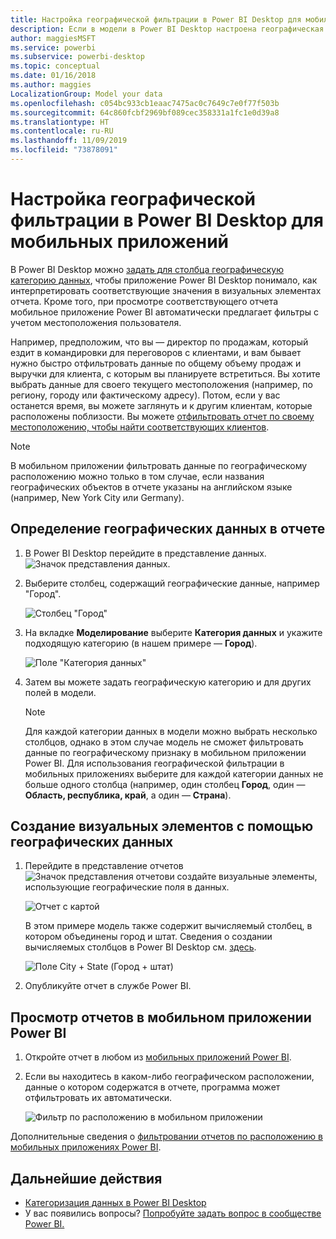 ```yaml
---
title: Настройка географической фильтрации в Power BI Desktop для мобильных приложений
description: Если в модели в Power BI Desktop настроена географическая фильтрация, вы можете автоматически фильтровать данные с учетом своего местоположения в мобильных приложениях Power BI.
author: maggiesMSFT
ms.service: powerbi
ms.subservice: powerbi-desktop
ms.topic: conceptual
ms.date: 01/16/2018
ms.author: maggies
LocalizationGroup: Model your data
ms.openlocfilehash: c054bc933cb1eaac7475ac0c7649c7e0f77f503b
ms.sourcegitcommit: 64c860fcbf2969bf089cec358331a1fc1e0d39a8
ms.translationtype: HT
ms.contentlocale: ru-RU
ms.lasthandoff: 11/09/2019
ms.locfileid: "73878091"
---
```

# <a name="set-geographic-filters-in-power-bi-desktop-for-the-mobile-apps"></a>Настройка географической фильтрации в Power BI Desktop для мобильных приложений
В Power BI Desktop можно [задать для столбца географическую категорию данных](desktop-data-categorization.md), чтобы приложение Power BI Desktop понимало, как интерпретировать соответствующие значения в визуальных элементах отчета. Кроме того, при просмотре соответствующего отчета мобильное приложение Power BI автоматически предлагает фильтры с учетом местоположения пользователя. 

Например, предположим, что вы — директор по продажам, который ездит в командировки для переговоров с клиентами, и вам бывает нужно быстро отфильтровать данные по общему объему продаж и выручки для клиента, с которым вы планируете встретиться. Вы хотите выбрать данные для своего текущего местоположения (например, по региону, городу или фактическому адресу). Потом, если у вас останется время, вы можете заглянуть и к другим клиентам, которые расположены поблизости. Вы можете [отфильтровать отчет по своему местоположению, чтобы найти соответствующих клиентов](consumer/mobile/mobile-apps-geographic-filtering.md).

> [!NOTE]
> В мобильном приложении фильтровать данные по географическому расположению можно только в том случае, если названия географических объектов в отчете указаны на английском языке (например, New York City или Germany).
> 
> 

## <a name="identify-geographic-data-in-your-report"></a>Определение географических данных в отчете
1. В Power BI Desktop перейдите в представление данных. ![Значок представления данных](media/desktop-mobile-geofiltering/pbi_desktop_data_icon.png).
2. Выберите столбец, содержащий географические данные, например "Город".
   
    ![Столбец "Город"](media/desktop-mobile-geofiltering/power-bi-desktop-geo-column.png)
3. На вкладке **Моделирование** выберите **Категория данных** и укажите подходящую категорию (в нашем примере — **Город**).
   
    ![Поле "Категория данных"](media/desktop-mobile-geofiltering/power-bi-desktop-geo-category.png)
4. Затем вы можете задать географическую категорию и для других полей в модели. 
   
   > [!NOTE]
   > Для каждой категории данных в модели можно выбрать несколько столбцов, однако в этом случае модель не сможет фильтровать данные по географическому признаку в мобильном приложении Power BI. Для использования географической фильтрации в мобильных приложениях выберите для каждой категории данных не больше одного столбца (например, один столбец **Город**, один — **Область, республика, край**, а один — **Страна**). 
   > 
   > 

## <a name="create-visuals-with-your-geographic-data"></a>Создание визуальных элементов с помощью географических данных
1. Перейдите в представление отчетов ![Значок представления отчетов](media/desktop-mobile-geofiltering/power-bi-desktop-report-icon.png)и создайте визуальные элементы, использующие географические поля в данных. 
   
    ![Отчет с картой](media/desktop-mobile-geofiltering/power-bi-desktop-geo-report.png)
   
    В этом примере модель также содержит вычисляемый столбец, в котором объединены город и штат. Сведения о создании вычисляемых столбцов в Power BI Desktop см. [здесь](desktop-calculated-columns.md).
   
    ![Поле City + State (Город + штат)](media/desktop-mobile-geofiltering/power-bi-desktop-city-state-column.png)
2. Опубликуйте отчет в службе Power BI.

## <a name="view-the-report-in-power-bi-mobile-app"></a>Просмотр отчетов в мобильном приложении Power BI
1. Откройте отчет в любом из [мобильных приложений Power BI](consumer/mobile/mobile-apps-for-mobile-devices.md).
2. Если вы находитесь в каком-либо географическом расположении, данные о котором содержатся в отчете, программа может отфильтровать их автоматически.
   
    ![Фильтр по расположению в мобильном приложении](media/desktop-mobile-geofiltering/power-bi-mobile-geo-map-set-filter.png)

Дополнительные сведения о [фильтровании отчетов по расположению в мобильных приложениях Power BI](consumer/mobile/mobile-apps-geographic-filtering.md).

## <a name="next-steps"></a>Дальнейшие действия
* [Категоризация данных в Power BI Desktop](desktop-data-categorization.md)  
* У вас появились вопросы? [Попробуйте задать вопрос в сообществе Power BI.](https://community.powerbi.com/)

